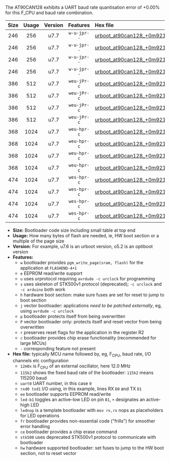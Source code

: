 The AT90CAN128 exhibits a UART baud rate quantisation error of +0.00% for this F_CPU and baud rate combination.

|Size|Usage|Version|Features|Hex file|
|:-:|:-:|:-:|:-:|:--|
|246|256|u7.7|`w-u-jpr--`|[urboot_at90can128_+0m9216x_+115k2_uart0_rxe0_txe1_led+b5.hex](https://raw.githubusercontent.com/stefanrueger/urboot.hex/main/mcus/at90can128/external_oscillator/fcpu_+0m9216x/br_+115k2/urboot_at90can128_+0m9216x_+115k2_uart0_rxe0_txe1_led+b5.hex)|
|246|256|u7.7|`w-u-jpr--`|[urboot_at90can128_+0m9216x_+115k2_uart0_rxe0_txe1_lednop.hex](https://raw.githubusercontent.com/stefanrueger/urboot.hex/main/mcus/at90can128/external_oscillator/fcpu_+0m9216x/br_+115k2/urboot_at90can128_+0m9216x_+115k2_uart0_rxe0_txe1_lednop.hex)|
|246|256|u7.7|`w-u-jpr--`|[urboot_at90can128_+0m9216x_+115k2_uart1_rxd2_txd3_led+b5.hex](https://raw.githubusercontent.com/stefanrueger/urboot.hex/main/mcus/at90can128/external_oscillator/fcpu_+0m9216x/br_+115k2/urboot_at90can128_+0m9216x_+115k2_uart1_rxd2_txd3_led+b5.hex)|
|246|256|u7.7|`w-u-jpr--`|[urboot_at90can128_+0m9216x_+115k2_uart1_rxd2_txd3_lednop.hex](https://raw.githubusercontent.com/stefanrueger/urboot.hex/main/mcus/at90can128/external_oscillator/fcpu_+0m9216x/br_+115k2/urboot_at90can128_+0m9216x_+115k2_uart1_rxd2_txd3_lednop.hex)|
|386|512|u7.7|`weu-jPr-c`|[urboot_at90can128_+0m9216x_+115k2_uart0_rxe0_txe1_ee_led+b5_fr_ce.hex](https://raw.githubusercontent.com/stefanrueger/urboot.hex/main/mcus/at90can128/external_oscillator/fcpu_+0m9216x/br_+115k2/urboot_at90can128_+0m9216x_+115k2_uart0_rxe0_txe1_ee_led+b5_fr_ce.hex)|
|386|512|u7.7|`weu-jPr-c`|[urboot_at90can128_+0m9216x_+115k2_uart0_rxe0_txe1_ee_lednop_fr_ce.hex](https://raw.githubusercontent.com/stefanrueger/urboot.hex/main/mcus/at90can128/external_oscillator/fcpu_+0m9216x/br_+115k2/urboot_at90can128_+0m9216x_+115k2_uart0_rxe0_txe1_ee_lednop_fr_ce.hex)|
|386|512|u7.7|`weu-jPr-c`|[urboot_at90can128_+0m9216x_+115k2_uart1_rxd2_txd3_ee_led+b5_fr_ce.hex](https://raw.githubusercontent.com/stefanrueger/urboot.hex/main/mcus/at90can128/external_oscillator/fcpu_+0m9216x/br_+115k2/urboot_at90can128_+0m9216x_+115k2_uart1_rxd2_txd3_ee_led+b5_fr_ce.hex)|
|386|512|u7.7|`weu-jPr-c`|[urboot_at90can128_+0m9216x_+115k2_uart1_rxd2_txd3_ee_lednop_fr_ce.hex](https://raw.githubusercontent.com/stefanrueger/urboot.hex/main/mcus/at90can128/external_oscillator/fcpu_+0m9216x/br_+115k2/urboot_at90can128_+0m9216x_+115k2_uart1_rxd2_txd3_ee_lednop_fr_ce.hex)|
|368|1024|u7.7|`weu-hpr-c`|[urboot_at90can128_+0m9216x_+115k2_uart0_rxe0_txe1_ee_led+b5_fr_ce_hw.hex](https://raw.githubusercontent.com/stefanrueger/urboot.hex/main/mcus/at90can128/external_oscillator/fcpu_+0m9216x/br_+115k2/urboot_at90can128_+0m9216x_+115k2_uart0_rxe0_txe1_ee_led+b5_fr_ce_hw.hex)|
|368|1024|u7.7|`weu-hpr-c`|[urboot_at90can128_+0m9216x_+115k2_uart0_rxe0_txe1_ee_lednop_fr_ce_hw.hex](https://raw.githubusercontent.com/stefanrueger/urboot.hex/main/mcus/at90can128/external_oscillator/fcpu_+0m9216x/br_+115k2/urboot_at90can128_+0m9216x_+115k2_uart0_rxe0_txe1_ee_lednop_fr_ce_hw.hex)|
|368|1024|u7.7|`weu-hpr-c`|[urboot_at90can128_+0m9216x_+115k2_uart1_rxd2_txd3_ee_led+b5_fr_ce_hw.hex](https://raw.githubusercontent.com/stefanrueger/urboot.hex/main/mcus/at90can128/external_oscillator/fcpu_+0m9216x/br_+115k2/urboot_at90can128_+0m9216x_+115k2_uart1_rxd2_txd3_ee_led+b5_fr_ce_hw.hex)|
|368|1024|u7.7|`weu-hpr-c`|[urboot_at90can128_+0m9216x_+115k2_uart1_rxd2_txd3_ee_lednop_fr_ce_hw.hex](https://raw.githubusercontent.com/stefanrueger/urboot.hex/main/mcus/at90can128/external_oscillator/fcpu_+0m9216x/br_+115k2/urboot_at90can128_+0m9216x_+115k2_uart1_rxd2_txd3_ee_lednop_fr_ce_hw.hex)|
|474|1024|u7.7|`wes-hpr-c`|[urboot_at90can128_+0m9216x_+115k2_uart0_rxe0_txe1_ee_led+b5_fr_ce_stk500_hw.hex](https://raw.githubusercontent.com/stefanrueger/urboot.hex/main/mcus/at90can128/external_oscillator/fcpu_+0m9216x/br_+115k2/urboot_at90can128_+0m9216x_+115k2_uart0_rxe0_txe1_ee_led+b5_fr_ce_stk500_hw.hex)|
|474|1024|u7.7|`wes-hpr-c`|[urboot_at90can128_+0m9216x_+115k2_uart0_rxe0_txe1_ee_lednop_fr_ce_stk500_hw.hex](https://raw.githubusercontent.com/stefanrueger/urboot.hex/main/mcus/at90can128/external_oscillator/fcpu_+0m9216x/br_+115k2/urboot_at90can128_+0m9216x_+115k2_uart0_rxe0_txe1_ee_lednop_fr_ce_stk500_hw.hex)|
|474|1024|u7.7|`wes-hpr-c`|[urboot_at90can128_+0m9216x_+115k2_uart1_rxd2_txd3_ee_led+b5_fr_ce_stk500_hw.hex](https://raw.githubusercontent.com/stefanrueger/urboot.hex/main/mcus/at90can128/external_oscillator/fcpu_+0m9216x/br_+115k2/urboot_at90can128_+0m9216x_+115k2_uart1_rxd2_txd3_ee_led+b5_fr_ce_stk500_hw.hex)|
|474|1024|u7.7|`wes-hpr-c`|[urboot_at90can128_+0m9216x_+115k2_uart1_rxd2_txd3_ee_lednop_fr_ce_stk500_hw.hex](https://raw.githubusercontent.com/stefanrueger/urboot.hex/main/mcus/at90can128/external_oscillator/fcpu_+0m9216x/br_+115k2/urboot_at90can128_+0m9216x_+115k2_uart1_rxd2_txd3_ee_lednop_fr_ce_stk500_hw.hex)|

- **Size:** Bootloader code size including small table at top end
- **Usage:** How many bytes of flash are needed, ie, HW boot section or a multiple of the page size
- **Version:** For example, u7.6 is an urboot version, o5.2 is an optiboot version
- **Features:**
  + `w` bootloader provides `pgm_write_page(sram, flash)` for the application at `FLASHEND-4+1`
  + `e` EEPROM read/write support
  + `u` uses urprotocol requiring `avrdude -c urclock` for programming
  + `s` uses skeleton of STK500v1 protocol (deprecated); `-c urclock` and `-c arduino` both work
  + `h` hardware boot section: make sure fuses are set for reset to jump to boot section
  + `j` vector bootloader: applications *need to be patched externally*, eg, using `avrdude -c urclock`
  + `p` bootloader protects itself from being overwritten
  + `P` vector bootloader only: protects itself and reset vector from being overwritten
  + `r` preserves reset flags for the application in the register R2
  + `c` bootloader provides chip erase functionality (recommended for large MCUs)
  + `-` corresponding feature not present
- **Hex file:** typically MCU name followed by, eg, F<sub>CPU</sub>, baud rate, I/O channels etc configuration
  + `12m0x` is F<sub>CPU</sub> of an external oscillator, here 12.0 MHz
  + `115k2` shows the fixed baud rate of the bootloader: `115k2` means 115200 baud
  + `uart0` UART number, in this case `0`
  + `rxd0 txd1` I/O using, in this example, lines RX `D0` and TX `D1`
  + `ee` bootloader supports EEPROM read/write
  + `led-b1` toggles an active-low LED on pin `B1`, `+` designates an active-high LED
  + `lednop` is a template bootloader with `mov rx,rx` nops as placeholders for LED operations
  + `fr` bootloader provides non-essential code ("frills") for smoother error handling
  + `ce` bootloader provides a chip erase command
  + `stk500` uses deprecated STK500v1 protocol to communicate with bootloader
  + `hw` hardware supported bootloader: set fuses to jump to the HW boot section, not to reset vector
